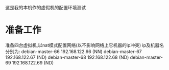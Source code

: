 这是我的本机作的虚假机的配置环境测试
# 准备工作
准备四台虚拟机,以nat模式配置网络(以不影响网络上它机器的ip冲突)
ip及机器名分别为:
debian-master-66 192.168.122.66   (NN)
debian-master-67 192.168.122.67   (ND)
debian-master-68 192.168.122.68   (ND)
debian-master-69 192.168.122.69   (ND)








